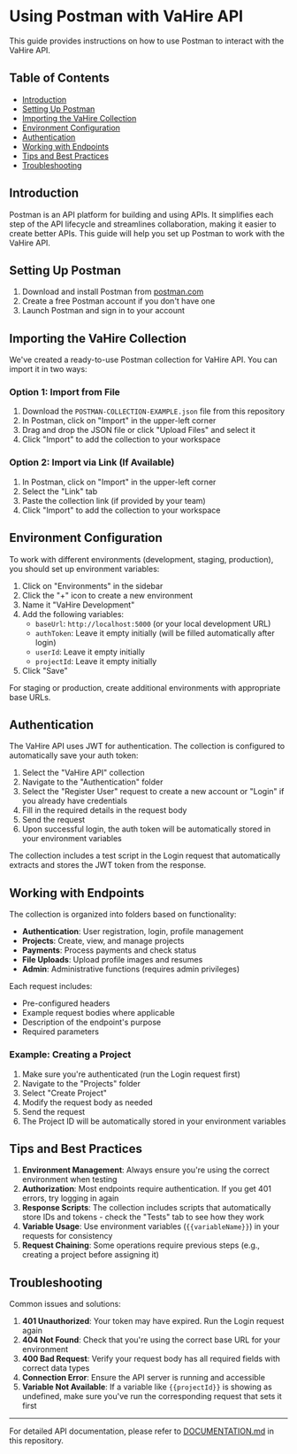 # Using Postman with VaHire API

This guide provides instructions on how to use Postman to interact with the VaHire API.

## Table of Contents
- [Introduction](#introduction)
- [Setting Up Postman](#setting-up-postman)
- [Importing the VaHire Collection](#importing-the-vahire-collection)
- [Environment Configuration](#environment-configuration)
- [Authentication](#authentication)
- [Working with Endpoints](#working-with-endpoints)
- [Tips and Best Practices](#tips-and-best-practices)
- [Troubleshooting](#troubleshooting)

## Introduction

Postman is an API platform for building and using APIs. It simplifies each step of the API lifecycle and streamlines collaboration, making it easier to create better APIs. This guide will help you set up Postman to work with the VaHire API.

## Setting Up Postman

1. Download and install Postman from [postman.com](https://www.postman.com/downloads/)
2. Create a free Postman account if you don't have one
3. Launch Postman and sign in to your account

## Importing the VaHire Collection

We've created a ready-to-use Postman collection for VaHire API. You can import it in two ways:

### Option 1: Import from File

1. Download the `POSTMAN-COLLECTION-EXAMPLE.json` file from this repository
2. In Postman, click on "Import" in the upper-left corner
3. Drag and drop the JSON file or click "Upload Files" and select it
4. Click "Import" to add the collection to your workspace

### Option 2: Import via Link (If Available)

1. In Postman, click on "Import" in the upper-left corner
2. Select the "Link" tab
3. Paste the collection link (if provided by your team)
4. Click "Import" to add the collection to your workspace

## Environment Configuration

To work with different environments (development, staging, production), you should set up environment variables:

1. Click on "Environments" in the sidebar
2. Click the "+" icon to create a new environment
3. Name it "VaHire Development"
4. Add the following variables:
   - `baseUrl`: `http://localhost:5000` (or your local development URL)
   - `authToken`: Leave it empty initially (will be filled automatically after login)
   - `userId`: Leave it empty initially
   - `projectId`: Leave it empty initially
5. Click "Save"

For staging or production, create additional environments with appropriate base URLs.

## Authentication

The VaHire API uses JWT for authentication. The collection is configured to automatically save your auth token:

1. Select the "VaHire API" collection
2. Navigate to the "Authentication" folder
3. Select the "Register User" request to create a new account or "Login" if you already have credentials
4. Fill in the required details in the request body
5. Send the request
6. Upon successful login, the auth token will be automatically stored in your environment variables

The collection includes a test script in the Login request that automatically extracts and stores the JWT token from the response.

## Working with Endpoints

The collection is organized into folders based on functionality:

- **Authentication**: User registration, login, profile management
- **Projects**: Create, view, and manage projects
- **Payments**: Process payments and check status
- **File Uploads**: Upload profile images and resumes
- **Admin**: Administrative functions (requires admin privileges)

Each request includes:
- Pre-configured headers
- Example request bodies where applicable
- Description of the endpoint's purpose
- Required parameters

### Example: Creating a Project

1. Make sure you're authenticated (run the Login request first)
2. Navigate to the "Projects" folder
3. Select "Create Project"
4. Modify the request body as needed
5. Send the request
6. The Project ID will be automatically stored in your environment variables

## Tips and Best Practices

1. **Environment Management**: Always ensure you're using the correct environment when testing
2. **Authorization**: Most endpoints require authentication. If you get 401 errors, try logging in again
3. **Response Scripts**: The collection includes scripts that automatically store IDs and tokens - check the "Tests" tab to see how they work
4. **Variable Usage**: Use environment variables (`{{variableName}}`) in your requests for consistency
5. **Request Chaining**: Some operations require previous steps (e.g., creating a project before assigning it)

## Troubleshooting

Common issues and solutions:

1. **401 Unauthorized**: Your token may have expired. Run the Login request again
2. **404 Not Found**: Check that you're using the correct base URL for your environment
3. **400 Bad Request**: Verify your request body has all required fields with correct data types
4. **Connection Error**: Ensure the API server is running and accessible
5. **Variable Not Available**: If a variable like `{{projectId}}` is showing as undefined, make sure you've run the corresponding request that sets it first

---

For detailed API documentation, please refer to [DOCUMENTATION.md](DOCUMENTATION.md) in this repository. 